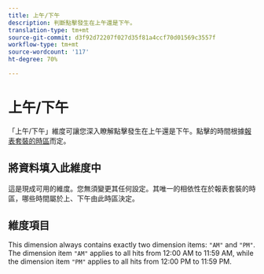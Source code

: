 ```yaml
---
title: 上午/下午
description: 判斷點擊發生在上午還是下午。
translation-type: tm+mt
source-git-commit: d3f92d72207f027d35f81a4ccf70d01569c3557f
workflow-type: tm+mt
source-wordcount: '117'
ht-degree: 70%

---
```



# 上午/下午

「上午/下午」維度可讓您深入瞭解點擊發生在上午還是下午。點擊的時間根據[報表套裝的時區](/help/admin/admin/general-acct-settings-admin.md)而定。

## 將資料填入此維度中

這是現成可用的維度。您無須變更其任何設定。其唯一的相依性在於報表套裝的時區，哪些時間屬於上、下午由此時區決定。

## 維度項目

This dimension always contains exactly two dimension items: `"AM"` and `"PM"`. The dimension item `"AM"` applies to all hits from 12:00 AM to 11:59 AM, while the dimension item `"PM"` applies to all hits from 12:00 PM to 11:59 PM.
